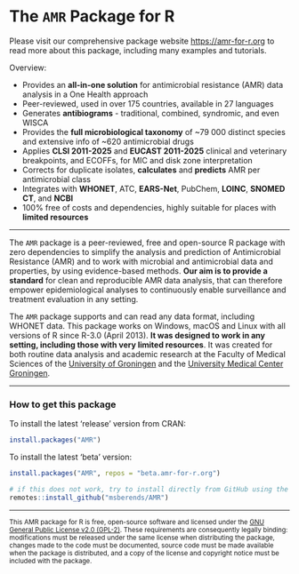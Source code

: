 
<!-- README.md is generated from README.Rmd; please edit that file. -->

# The `AMR` Package for R

Please visit our comprehensive package website <https://amr-for-r.org>
to read more about this package, including many examples and tutorials.

Overview:

- Provides an **all-in-one solution** for antimicrobial resistance (AMR)
  data analysis in a One Health approach
- Peer-reviewed, used in over 175 countries, available in 27 languages
- Generates **antibiograms** - traditional, combined, syndromic, and
  even WISCA
- Provides the **full microbiological taxonomy** of ~79 000 distinct
  species and extensive info of ~620 antimicrobial drugs
- Applies **CLSI 2011-2025** and **EUCAST 2011-2025** clinical and
  veterinary breakpoints, and ECOFFs, for MIC and disk zone
  interpretation
- Corrects for duplicate isolates, **calculates** and **predicts** AMR
  per antimicrobial class
- Integrates with **WHONET**, ATC, **EARS-Net**, PubChem, **LOINC**,
  **SNOMED CT**, and **NCBI**
- 100% free of costs and dependencies, highly suitable for places with
  **limited resources**

------------------------------------------------------------------------

The `AMR` package is a peer-reviewed, free and open-source R package
with zero dependencies to simplify the analysis and prediction of
Antimicrobial Resistance (AMR) and to work with microbial and
antimicrobial data and properties, by using evidence-based methods.
**Our aim is to provide a standard** for clean and reproducible AMR data
analysis, that can therefore empower epidemiological analyses to
continuously enable surveillance and treatment evaluation in any
setting.

The `AMR` package supports and can read any data format, including
WHONET data. This package works on Windows, macOS and Linux with all
versions of R since R-3.0 (April 2013). **It was designed to work in any
setting, including those with very limited resources**. It was created
for both routine data analysis and academic research at the Faculty of
Medical Sciences of the [University of Groningen](https://www.rug.nl)
and the [University Medical Center Groningen](https://www.umcg.nl).

------------------------------------------------------------------------

### How to get this package

To install the latest ‘release’ version from CRAN:

``` r
install.packages("AMR")
```

To install the latest ‘beta’ version:

``` r
install.packages("AMR", repos = "beta.amr-for-r.org")

# if this does not work, try to install directly from GitHub using the 'remotes' package:
remotes::install_github("msberends/AMR")
```

------------------------------------------------------------------------

<small> This AMR package for R is free, open-source software and
licensed under the [GNU General Public License v2.0
(GPL-2)](https://amr-for-r.org/LICENSE-text.html). These requirements
are consequently legally binding: modifications must be released under
the same license when distributing the package, changes made to the code
must be documented, source code must be made available when the package
is distributed, and a copy of the license and copyright notice must be
included with the package. </small>
